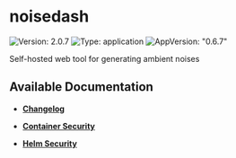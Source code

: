 # noisedash

![Version: 2.0.7](https://img.shields.io/badge/Version-2.0.7-informational?style=flat-square) ![Type: application](https://img.shields.io/badge/Type-application-informational?style=flat-square) ![AppVersion: "0.6.7"](https://img.shields.io/badge/AppVersion-"0.6.7"-informational?style=flat-square)

Self-hosted web tool for generating ambient noises

## Available Documentation

- [**Changelog**](CHANGELOG)

- [**Container Security**](container-security)

- [**Helm Security**](helm-security)

